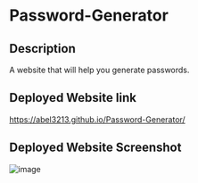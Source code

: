 # Password-Generator

## Description
A website that will help you generate passwords.


## Deployed Website link
https://abel3213.github.io/Password-Generator/

## Deployed Website Screenshot
![image](https://user-images.githubusercontent.com/98985844/162661385-e21c7ea8-aff4-4ff1-84f3-f193bb1efe42.png)



